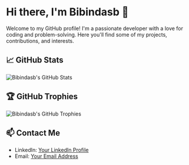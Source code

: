 # Hi there, I'm Bibindasb 👋

Welcome to my GitHub profile! I'm a passionate developer with a love for coding and problem-solving. Here you'll find some of my projects, contributions, and interests.

## 📈 GitHub Stats

![Bibindasb's GitHub Stats](https://github-readme-stats.vercel.app/api?username=bibindasb&show_icons=true&theme=radical)

## 🏆 GitHub Trophies

![Bibindasb's GitHub Trophies](https://github-profile-trophy.vercel.app/?username=bibindasb&theme=radical)

## 📫 Contact Me

- LinkedIn: [Your LinkedIn Profile](www.linkedin.com/in/bibin-dasb)
- Email: [Your Email Address](bibindasappu1@gmail.com)


<!-- BLOG-POST-LIST:START -->
<!-- BLOG-POST-LIST:END -->

<!--
**bibindasb/bibindasb** is a ✨ _special_ ✨ repository because its `README.md` (this file) appears on your GitHub profile.
-->
